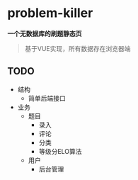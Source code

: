 # problem-killer
**一个无数据库的刷题静态页**

> 基于VUE实现，所有数据存在浏览器端



## TODO

- 结构
  - 简单后端接口
- 业务
  - 题目
    - 录入
    - 评论
    - 分类
    - 等级分ELO算法
  - 用户
    - 后台管理

